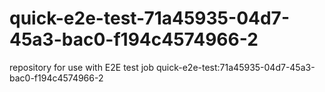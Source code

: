 # quick-e2e-test-71a45935-04d7-45a3-bac0-f194c4574966-2
repository for use with E2E test job quick-e2e-test:71a45935-04d7-45a3-bac0-f194c4574966-2
